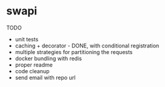 # swapi

TODO

- unit tests
- caching + decorator - DONE, with conditional registration
- multiple strategies for partitioning the requests
- docker bundling with redis
- proper readme
- code cleanup
- send email with repo url